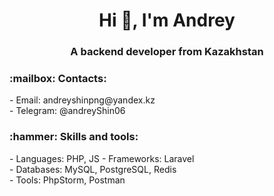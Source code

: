 <h1 align="center">Hi 👋, I'm Andrey</h1>
<h3 align="center">A backend developer from Kazakhstan</h3>

<h3 align="left">:mailbox: Contacts:</h3>
<p align="left">
  - Email: andreyshinpng@yandex.kz<br>
  - Telegram: @andreyShin06
</p>

<h3 align="left">:hammer: Skills and tools:</h3>
- Languages: PHP, JS
- Frameworks: Laravel<br>
- Databases: MySQL, PostgreSQL, Redis<br>
- Tools: PhpStorm, Postman
